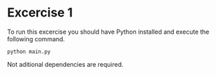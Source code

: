 # Excercise 1

To run this excercise you should have Python installed
and execute the following command.


```
python main.py
```

Not aditional dependencies are required.

